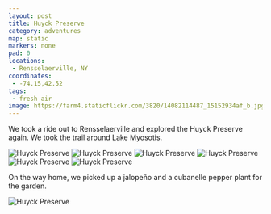 ```yaml
---
layout: post
title: Huyck Preserve
category: adventures
map: static
markers: none
pad: 0
locations:
 - Rensselaerville, NY
coordinates:
 - -74.15,42.52
tags:
 - fresh air
image: https://farm4.staticflickr.com/3820/14082114487_15152934af_b.jpg
---
```


We took a ride out to Rensselaerville and explored the Huyck Preserve again. We took the trail around Lake Myosotis.

<div class="photos">
<img src="https://farm4.staticflickr.com/3704/14288843703_9fb360f546_b.jpg" class="img-half" alt="Huyck Preserve">
<img src="https://farm4.staticflickr.com/3711/14082116857_edea25d486_b.jpg" class="img-half" alt="Huyck Preserve">
<img src="https://farm4.staticflickr.com/3783/14268671435_e229b256e1_b.jpg" alt="Huyck Preserve">
<img src="https://farm4.staticflickr.com/3698/14266585332_79afc1ec2e_b.jpg" class="img-half" alt="Huyck Preserve">
<img src="https://farm4.staticflickr.com/3758/14082127157_c1809b8246_b.jpg" class="img-half" alt="Huyck Preserve">
<img src="https://farm4.staticflickr.com/3820/14082114487_c465c78ce5_h.jpg" class="pop-out" alt="Huyck Preserve">
</div>

On the way home, we picked up a jalope&ntilde;o and a cubanelle pepper plant for the garden.

<div class="photos">
<img src="https://farm4.staticflickr.com/3734/14082126427_058eefa637_b.jpg" alt="Huyck Preserve">
</div>

